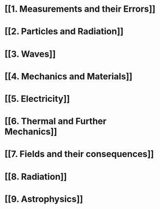 # [[1. Measurements and their Errors]]

# [[2. Particles and Radiation]]

# [[3. Waves]]

# [[4. Mechanics and Materials]]

# [[5. Electricity]]

# [[6. Thermal and Further Mechanics]]

# [[7. Fields and their consequences]]

# [[8. Radiation]]

# [[9. Astrophysics]]